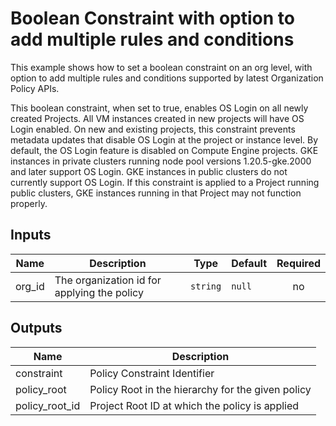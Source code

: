 # Boolean Constraint with option to add multiple rules and conditions

This example shows how to set a boolean constraint on an org level, with option to add multiple rules and conditions supported by latest Organization Policy APIs.

This boolean constraint, when set to true, enables OS Login on all newly created Projects. All VM instances created in new projects will have OS Login enabled. On new and existing projects, this constraint prevents metadata updates that disable OS Login at the project or instance level. By default, the OS Login feature is disabled on Compute Engine projects. GKE instances in private clusters running node pool versions 1.20.5-gke.2000 and later support OS Login. GKE instances in public clusters do not currently support OS Login. If this constraint is applied to a Project running public clusters, GKE instances running in that Project may not function properly.

<!-- BEGINNING OF PRE-COMMIT-TERRAFORM DOCS HOOK -->
## Inputs

| Name | Description | Type | Default | Required |
|------|-------------|------|---------|:--------:|
| org\_id | The organization id for applying the policy | `string` | `null` | no |

## Outputs

| Name | Description |
|------|-------------|
| constraint | Policy Constraint Identifier |
| policy\_root | Policy Root in the hierarchy for the given policy |
| policy\_root\_id | Project Root ID at which the policy is applied |

<!-- END OF PRE-COMMIT-TERRAFORM DOCS HOOK -->
